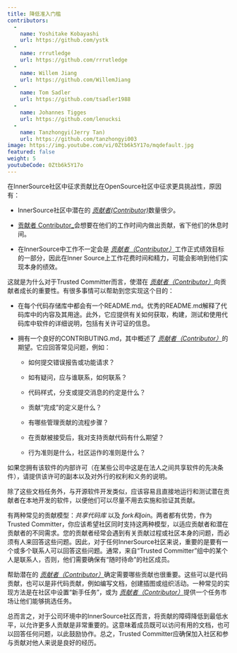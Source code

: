 ```yaml
---
title: 降低准入门槛
contributors:
  - 
    name: Yoshitake Kobayashi
    url: https://github.com/ystk
  - 
    name: rrrutledge
    url: https://github.com/rrrutledge
  - 
    name: Willem Jiang
    url: https://github.com/WillemJiang
  - 
    name: Tom Sadler
    url: https://github.com/tsadler1988
  - 
    name: Johannes Tigges
    url: https://github.com/lenucksi
  - 
    name: Tanzhongyi(Jerry Tan)
    url: https://github.com/tanzhongyi003
image: https://img.youtube.com/vi/0Ztb6k5Y17o/mqdefault.jpg
featured: false
weight: 5
youtubeCode: 0Ztb6k5Y17o
---
```


<div class="paragraph">
<p>在InnerSource社区中征求贡献比在OpenSource社区中征求更具挑战性，原因有：</p>
</div>
<div class="ulist">
<ul>
<li>
<p>InnerSource社区中潜在的 <a href="https://innersourcecommons.org/zh/learn/learning-path/contributor"><em>贡献者(Contributor)</em></a>数量很少。</p>
</li>
<li>
<p><a href="https://innersourcecommons.org/zh/learn/learning-path/contributor">贡献者 Contributor_</a>会想要在他们的工作时间内做出贡献，省下他们的休息时间。</p>
</li>
<li>
<p>在InnerSource中工作不一定会是 <a href="https://innersourcecommons.org/zh/learn/learning-path/contributor"><em>贡献者（Contributor）</em></a>工作正式绩效目标的一部分，因此在Inner Source上工作花费时间和精力，可能会影响到他们实现本身的绩效。</p>
</li>
</ul>
</div>
<div class="paragraph">
<p>这就是为什么对于Trusted Committer而言，使潜在 <a href="https://innersourcecommons.org/zh/learn/learning-path/contributor"><em>贡献者（Contributor）</em></a>向贡献者成长的重要性。有很多事情可以帮助到您实现这个目的：</p>
</div>
<div class="ulist">
<ul>
<li>
<p>在每个代码存储库中都会有一个README.md。优秀的README.md解释了代码库中的内容及其用途。此外，它应提供有关如何获取，构建，测试和使用代码库中软件的详细说明，包括有关许可证的信息。</p>
</li>
<li>
<p>拥有一个良好的CONTRIBUTING.md，其中概述了 <a href="https://innersourcecommons.org/zh/learn/learning-path/contributor"><em>贡献者（Contributor）</em></a>的期望。它应回答常见问题，例如：</p>
<div class="ulist">
<ul>
<li>
<p>如何提交错误报告或功能请求？</p>
</li>
<li>
<p>如有疑问，应与谁联系，如何联系？</p>
</li>
<li>
<p>代码样式，分支或提交消息的约定是什么？</p>
</li>
<li>
<p>贡献“完成”的定义是什么？</p>
</li>
<li>
<p>有哪些管理贡献的流程步骤？</p>
</li>
<li>
<p>在贡献被接受后，我对支持贡献代码有什么期望？</p>
</li>
<li>
<p>行为准则是什么，社区运作的准则是什么？</p>
</li>
</ul>
</div>
</li>
</ul>
</div>
<div class="paragraph">
<p>如果您拥有该软件的内部许可（在某些公司中这是在法人之间共享软件的先决条件），请提供该许可的副本以及对外行的权利和义务的说明。</p>
</div>
<div class="paragraph">
<p>除了这些文档任务外，与开源软件开发类似，应该容易且直接地运行和测试潜在贡献者在本地开发的软件，以便他们可以尽量不用去实施和验证其贡献。</p>
</div>
<div class="paragraph">
<p>有两种常见的贡献模型：<em>共享代码库</em> 以及 <em>fork和join</em>。两者都有优势，作为Trusted Committer，你应该希望社区同时支持这两种模型，以适应贡献者和潜在贡献者的不同需求。您的贡献者经常会遇到有关贡献过程或社区本身的问题，而必须有人来回答这些问题。因此，对于任何InnerSource社区来说，重要的是要有一个或多个联系人可以回答这些问题。通常，来自“Trusted Committer”组中的某个人是联系人，否则，他们需要确保有“随时待命”的社区成员。</p>
</div>
<div class="paragraph">
<p>帮助潜在的 <a href="https://innersourcecommons.org/zh/learn/learning-path/contributor"><em>贡献者（Contributor）</em></a>确定需要哪些贡献也很重要。这些可以是代码贡献，也可以是非代码贡献，例如编写文档，创建插图或组织活动。一种常见的实现方法是在社区中设置“新手任务”，或为 <a href="https://innersourcecommons.org/zh/learn/learning-path/contributor"><em>贡献者（Contributor）</em></a>提供一个任务市场让他们能够挑选任务。</p>
</div>
<div class="paragraph">
<p>总而言之，对于公司环境中的InnerSource社区而言，将贡献的障碍降低到最低水平，以允许更多人贡献是非常重要的。这意味着成员既可以访问有用的文档，也可以回答任何问题，以此鼓励协作。总之，Trusted Committer应确保加入社区和参与贡献对他人来说是良好的经历。</p>
</div>
<!--- This file autogenerated from https://github.com/InnerSourceCommons/InnerSourceLearningPath/blob/main/scripts -->